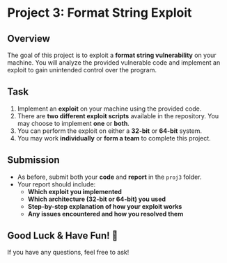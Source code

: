 # Project 3: Format String Exploit  

## **Overview**  
The goal of this project is to exploit a **format string vulnerability** on your machine. You will analyze the provided vulnerable code and implement an exploit to gain unintended control over the program.  

## **Task**  
1. Implement an **exploit** on your machine using the provided code.  
2. There are **two different exploit scripts** available in the repository. You may choose to implement **one** or **both**.  
3. You can perform the exploit on either a **32-bit** or **64-bit** system.  
4. You may work **individually** or **form a team** to complete this project.  

## **Submission**  
- As before, submit both your **code** and **report** in the `proj3` folder.  
- Your report should include:  
  - **Which exploit you implemented**  
  - **Which architecture (32-bit or 64-bit) you used**  
  - **Step-by-step explanation of how your exploit works**  
  - **Any issues encountered and how you resolved them**  

## **Good Luck & Have Fun! 🚀**  
If you have any questions, feel free to ask!  
